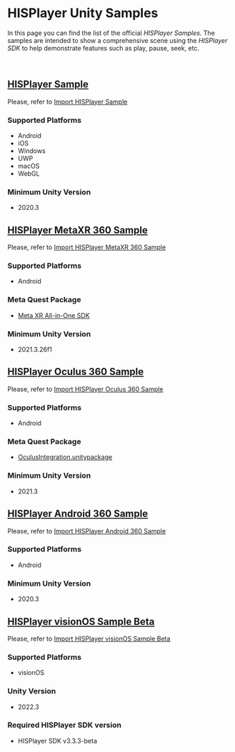 # HISPlayer Unity Samples

In this page you can find the list of the official _HISPlayer Samples_. The samples are intended to show a comprehensive scene using the _HISPlayer SDK_ to help demonstrate features such as play, pause, seek, etc.

<br>

## <ins>HISPlayer Sample</ins>

Please, refer to [Import HISPlayer Sample](/hisplayer-sample.md)

### Supported Platforms
  * Android
  * iOS
  * Windows
  * UWP
  * macOS
  * WebGL

### Minimum Unity Version
  * 2020.3

## <ins> HISPlayer MetaXR 360 Sample</ins>

Please, refer to [Import HISPlayer MetaXR 360 Sample](/hisplayer-metaxr-360-sample.md)

### Supported Platforms
  * Android

### Meta Quest Package
  * [Meta XR All-in-One SDK](https://developer.oculus.com/downloads/package/meta-xr-sdk-all-in-one-upm/)
    
### Minimum Unity Version
  * 2021.3.26f1

## <ins>HISPlayer Oculus 360 Sample</ins>

Please, refer to [Import HISPlayer Oculus 360 Sample](/hisplayer-oculus-360-sample.md)

### Supported Platforms
  * Android
    
### Meta Quest Package
  * [OculusIntegration.unitypackage](https://developer.oculus.com/downloads/package/unity-integration/)
    
### Minimum Unity Version
  * 2021.3

## <ins>HISPlayer Android 360 Sample</ins>

Please, refer to [Import HISPlayer Android 360 Sample](/hisplayer-android-360-sample.md)

### Supported Platforms
  * Android
    
### Minimum Unity Version
  * 2020.3

## <ins>HISPlayer visionOS Sample Beta</ins>

Please, refer to [Import HISPlayer visionOS Sample Beta](/hisplayer-visionos-sample.md)

### Supported Platforms
  * visionOS
    
### Unity Version
  * 2022.3

### Required HISPlayer SDK version
  * HISPlayer SDK v3.3.3-beta
